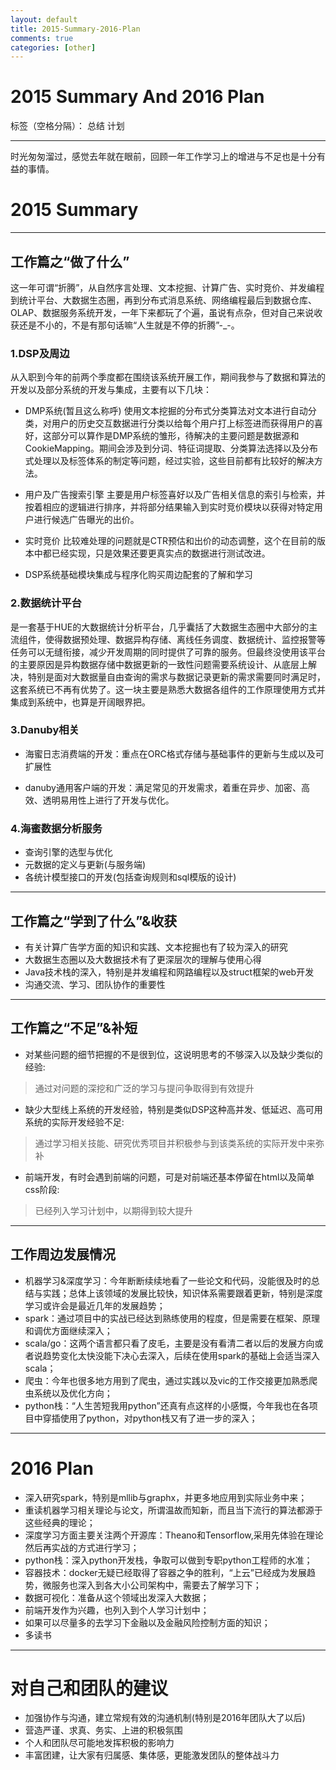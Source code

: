 ```yaml
---
layout: default
title: 2015-Summary-2016-Plan
comments: true
categories: [other]
---
```



# **2015 Summary And 2016 Plan**

标签（空格分隔）： 总结 计划

---
时光匆匆溜过，感觉去年就在眼前，回顾一年工作学习上的增进与不足也是十分有益的事情。

# 2015 Summary


----------


## 工作篇之“做了什么”

这一年可谓“折腾”，从自然序言处理、文本挖掘、计算广告、实时竞价、并发编程到统计平台、大数据生态圈，再到分布式消息系统、网络编程最后到数据仓库、OLAP、数据服务系统开发，一年下来都玩了个遍，虽说有点杂，但对自己来说收获还是不小的，不是有那句话嘛“人生就是不停的折腾”-_-。

### 1.DSP及周边
从入职到今年的前两个季度都在围绕该系统开展工作，期间我参与了数据和算法的开发以及部分系统的开发与集成，主要有以下几块：

 - DMP系统(暂且这么称呼)
使用文本挖掘的分布式分类算法对文本进行自动分类，对用户的历史交互数据进行分类以给每个用户打上标签进而获得用户的喜好，这部分可以算作是DMP系统的雏形，待解决的主要问题是数据源和CookieMapping。期间会涉及到分词、特征词提取、分类算法选择以及分布式处理以及标签体系的制定等问题，经过实验，这些目前都有比较好的解决方法。
 
 - 用户及广告搜索引擎
 主要是用户标签喜好以及广告相关信息的索引与检索，并按着相应的逻辑进行排序，并将部分结果输入到实时竞价模块以获得对特定用户进行候选广告曝光的出价。

 - 实时竞价
 比较难处理的问题就是CTR预估和出价的动态调整，这个在目前的版本中都已经实现，只是效果还要更真实点的数据进行测试改进。

 - DSP系统基础模块集成与程序化购买周边配套的了解和学习

### 2.数据统计平台
是一套基于HUE的大数据统计分析平台，几乎囊括了大数据生态圈中大部分的主流组件，使得数据预处理、数据异构存储、离线任务调度、数据统计、监控报警等任务可以无缝衔接，减少开发周期的同时提供了可靠的服务。但最终没使用该平台的主要原因是异构数据存储中数据更新的一致性问题需要系统设计、从底层上解决，特别是面对大数据量自由查询的需求与数据记录更新的需求需要同时满足时，这套系统已不再有优势了。这一块主要是熟悉大数据各组件的工作原理使用方式并集成到系统中，也算是开阔眼界把。

### 3.Danuby相关

 - 海蜜日志消费端的开发：重点在ORC格式存储与基础事件的更新与生成以及可扩展性
 
 - danuby通用客户端的开发：满足常见的开发需求，着重在异步、加密、高效、透明易用性上进行了开发与优化。

### 4.海蜜数据分析服务

 - 查询引擎的选型与优化
 - 元数据的定义与更新(与服务端)
 - 各统计模型接口的开发(包括查询规则和sql模版的设计)


----------


## 工作篇之“学到了什么”&收获

 - 有关计算广告学方面的知识和实践、文本挖掘也有了较为深入的研究
 - 大数据生态圈以及大数据技术有了更深层次的理解与使用心得
 - Java技术栈的深入，特别是并发编程和网路编程以及struct框架的web开发
 - 沟通交流、学习、团队协作的重要性


----------


## 工作篇之“不足”&补短

 - 对某些问题的细节把握的不是很到位，这说明思考的不够深入以及缺少类似的经验:
 >通过对问题的深挖和广泛的学习与提问争取得到有效提升

 - 缺少大型线上系统的开发经验，特别是类似DSP这种高并发、低延迟、高可用系统的实际开发经验不足:
 >通过学习相关技能、研究优秀项目并积极参与到该类系统的实际开发中来弥补

 - 前端开发，有时会遇到前端的问题，可是对前端还基本停留在html以及简单css阶段:
>已经列入学习计划中，以期得到较大提升


----------


## 工作周边发展情况

 - 机器学习&深度学习：今年断断续续地看了一些论文和代码，没能很及时的总结与实践；总体上该领域的发展比较快，知识体系需要跟着更新，特别是深度学习或许会是最近几年的发展趋势；
 - spark：通过项目中的实战已经达到熟练使用的程度，但是需要在框架、原理和调优方面继续深入；
 - scala/go：这两个语言都只看了皮毛，主要是没有看清二者以后的发展方向或者说趋势变化太快没能下决心去深入，后续在使用spark的基础上会适当深入scala；
 - 爬虫：今年也很多地方用到了爬虫，通过实践以及vic的工作交接更加熟悉爬虫系统以及优化方向；
 - python栈：“人生苦短我用python”还真有点这样的小感慨，今年我也在各项目中穿插使用了python，对python栈又有了进一步的深入；


----------


# 2016 Plan

 - 深入研究spark，特别是mllib与graphx，并更多地应用到实际业务中来；
 - 重读机器学习相关理论与论文，所谓温故而知新，而且当下流行的算法都源于这些经典的理论；
 - 深度学习方面主要关注两个开源库：Theano和Tensorflow,采用先体验在理论然后再实战的方式进行学习；
 - python栈：深入python开发栈，争取可以做到专职python工程师的水准；
 - 容器技术：docker无疑已经取得了容器之争的胜利，“上云”已经成为发展趋势，微服务也深入到各大小公司架构中，需要去了解学习下；
 - 数据可视化：准备从这个领域出发深入大数据；
 - 前端开发作为兴趣，也列入到个人学习计划中；
 - 如果可以尽量多的去学习下金融以及金融风险控制方面的知识；
 - 多读书


----------


# 对自己和团队的建议

 - 加强协作与沟通，建立常规有效的沟通机制(特别是2016年团队大了以后)
 - 营造严谨、求真、务实、上进的积极氛围
 - 个人和团队尽可能地发挥积极的影响力
 - 丰富团建，让大家有归属感、集体感，更能激发团队的整体战斗力
